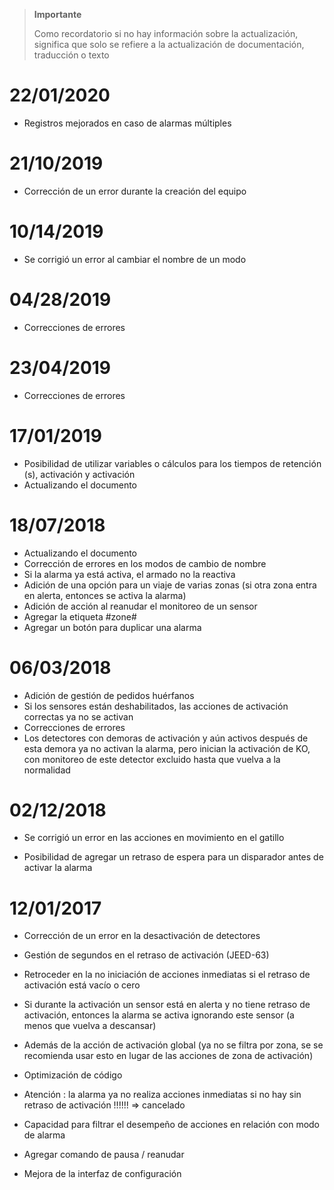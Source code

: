 >**Importante**
>
>Como recordatorio si no hay información sobre la actualización, significa que solo se refiere a la actualización de documentación, traducción o texto


# 22/01/2020

- Registros mejorados en caso de alarmas múltiples

# 21/10/2019

- Corrección de un error durante la creación del equipo

# 10/14/2019

- Se corrigió un error al cambiar el nombre de un modo

# 04/28/2019

- Correcciones de errores

# 23/04/2019

- Correcciones de errores

# 17/01/2019

- Posibilidad de utilizar variables o cálculos para los tiempos de retención (s), activación y activación
- Actualizando el documento

# 18/07/2018

- Actualizando el documento
- Corrección de errores en los modos de cambio de nombre
- Si la alarma ya está activa, el armado no la reactiva
- Adición de una opción para un viaje de varias zonas (si otra zona entra en alerta, entonces se activa la alarma)
- Adición de acción al reanudar el monitoreo de un sensor
- Agregar la etiqueta #zone#
- Agregar un botón para duplicar una alarma

# 06/03/2018

- Adición de gestión de pedidos huérfanos
- Si los sensores están deshabilitados, las acciones de activación correctas ya no se activan
- Correcciones de errores
- Los detectores con demoras de activación y aún activos después de esta demora ya no activan la alarma, pero inician la activación de KO, con monitoreo de este detector excluido hasta que vuelva a la normalidad

# 02/12/2018

- Se corrigió un error en las acciones en movimiento en el gatillo

- Posibilidad de agregar un retraso de espera para un disparador antes de activar la alarma

# 12/01/2017

-   Corrección de un error en la desactivación de detectores

-   Gestión de segundos en el retraso de activación (JEED-63)

-   Retroceder en la no iniciación de acciones inmediatas si
    el retraso de activación está vacío o cero

-   Si durante la activación un sensor está en alerta y no tiene retraso
    de activación, entonces la alarma se activa ignorando este sensor
    (a menos que vuelva a descansar)

-   Además de la acción de activación global (ya no se filtra por zona, se
    se recomienda usar esto en lugar de las acciones de
    zona de activación)

-   Optimización de código

-   Atención : la alarma ya no realiza acciones inmediatas si no hay
    sin retraso de activación !!!!!! ⇒ cancelado

-   Capacidad para filtrar el desempeño de acciones en relación con
    modo de alarma

-   Agregar comando de pausa / reanudar

-   Mejora de la interfaz de configuración
